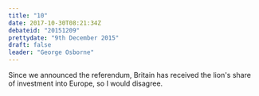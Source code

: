 ```yaml
---
title: "10"
date: 2017-10-30T08:21:34Z
debateid: "20151209"
prettydate: "9th December 2015"
draft: false
leader: "George Osborne"
---
```


Since we announced the referendum, Britain has received the lion's share of investment into Europe, so I would disagree.